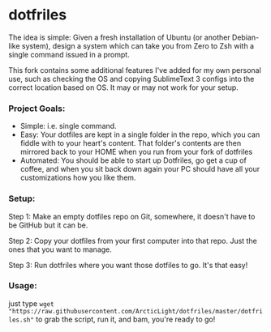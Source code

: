 dotfriles
=========

The idea is simple: Given a fresh installation of Ubuntu (or another Debian-like system), design a system which can take you from Zero to Zsh with a single command issued in a prompt.

This fork contains some additional features I've added for my own personal use, such as checking the OS and copying SublimeText 3 configs into the correct location based on OS. It may or may not work for your setup.

### Project Goals:
- Simple: i.e. single command.
- Easy: Your dotfiles are kept in a single folder in the repo, which you can fiddle with to your heart's content. That folder's contents are then mirrored back to your HOME when you run from your fork of dotfriles
- Automated: You should be able to start up Dotfriles, go get a cup of coffee, and when you sit back down again your PC should have all your customizations how you like them.

### Setup:
Step 1: Make an empty dotfiles repo on Git, somewhere, it doesn't have to be GitHub but it can be.

Step 2: Copy your dotfiles from your first computer into that repo. Just the ones that you want to manage.

Step 3: Run dotfriles where you want those dotfiles to go. It's that easy!

### Usage:
just type `wget "https://raw.githubusercontent.com/ArcticLight/dotfriles/master/dotfriles.sh"`
to grab the script, run it,
and bam, you're ready to go!
